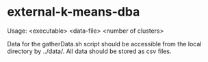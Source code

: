 # external-k-means-dba
Usage: \<executable\> \<data-file\> \<number of clusters\>

Data for the gatherData.sh script should be accessible from the local directory by ../data/<file-name>. All data should be stored as csv files.

